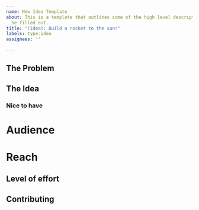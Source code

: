 ```yaml
---
name: New Idea Template
about: This is a template that outlines some of the high level descriptions that should
  be filled out.
title: "(idea): Build a rocket to the sun!"
labels: type:idea
assignees: ''

---
```


## The Problem

<!--
Use this section to provide details around what you are trying to solve and why does it matter.
-->

## The Idea

<!--
Use this section to describe in detail what a potential solution could be for the problem statement above.
-->

### Nice to have

<!-- 
Here you can add more details that would be good for a v2 of the idea.
-->

# Audience

<!--
Describe who your audience is. Other developers, designers, customers, investors, etc.
-->

# Reach

<!--
Who will this idea reach? How large is that reach?
-->

## Level of effort

<!-- 
High / Medium / Low
How much time and effort will it take to implement the idea?
How many engineers, designers, etc.
How much experience do you need to have in order to implement this? Jr software engineer, sr engineer?
What experience/background would be helpful to implement this feature?
-->

## Contributing

<!--
Use this section to ask for specific help on this idea.
i.e. you could ask, does anyone know anything about building rockets?
-->
